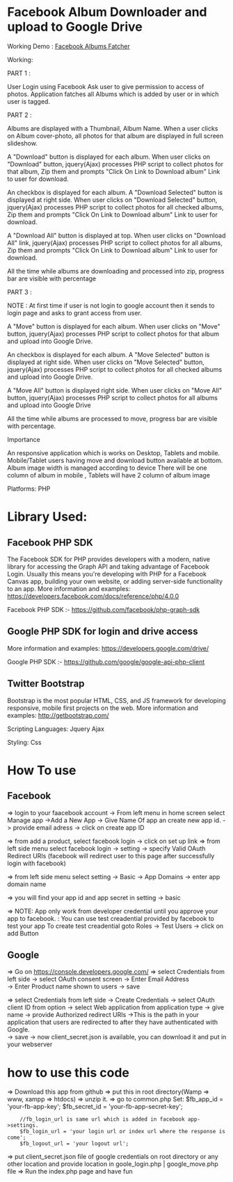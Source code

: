 Facebook Album Downloader and upload to Google Drive
=====================================

Working Demo :  <a href="http://coreless-schedules.000webhostapp.com/">Facebook Albums Fatcher</a> 

Working:

PART 1 :

User Login using Facebook
Ask user to give permission to access of photos.
Application fatches all Albums which is added by user or in which user is tagged.


PART 2 :

Albums are displayed with a Thumbnail, Album Name.
When a user clicks on Album cover-photo, all photos for that album are displayed in full screen slideshow.

A "Download" button is displayed for each album.
When user clicks on "Download" button, jquery(Ajax) processes PHP script to collect photos for that album, Zip them and prompts "Click On Link to Download album" Link to user for download.

An checkbox is displayed for each album.
A "Download Selected" button is displayed at right side.
When user clicks on "Download Selected" button, jquery(Ajax) processes PHP script to collect photos for all checked albums, Zip them and prompts "Click On Link to Download album" Link to user for download.

A "Download All" button is displayed at top.
When user clicks on "Download All" link, jquery(Ajax) processes PHP script to collect photos for all albums, Zip them and prompts "Click On Link to Download album" Link to user for download.

All the time while albums are downloading and processed into zip, progress bar are visible with percentage


PART 3 :

NOTE : At first time if user is not login to google account then it sends to login page and asks to grant access from user. 

A "Move" button is displayed for each album.
When user clicks on "Move" button, jquery(Ajax) processes PHP script to collect photos for that album and upload into  Google Drive.

An checkbox is displayed for each album.
A "Move Selected" button is displayed at right side.
When user clicks on "Move Selected" button, jquery(Ajax) processes PHP script to collect photos for all checked albums and upload into Google Drive.

A "Move All" button is displayed right side.
When user clicks on "Move All" button, jquery(Ajax) processes PHP script to collect photos for all albums and upload into Google Drive

All the time while albums are processed to move, progress bar are visible with percentage.


Importance

An responsive application which is works on Desktop, Tablets and mobile.
Mobile/Tablet users having move and download button available at bottom.
Album image width is managed according to device
There will be one column of album in mobile , Tablets will have 2 column of album image



Platforms:
PHP


Library Used:
==========================================================
Facebook PHP SDK
----------------------
The Facebook SDK for PHP provides developers with a modern, native library for accessing the Graph API and 
taking advantage of Facebook Login. Usually this means you're developing with PHP for a Facebook Canvas app, 
building your own website, or adding server-side functionality to an app.
More information and examples: <a href="https://developers.facebook.com/docs/reference/php/4.0.0/">https://developers.facebook.com/docs/reference/php/4.0.0</a>

Facebook PHP SDK :- <a href="https://github.com/facebook/php-graph-sdk">https://github.com/facebook/php-graph-sdk</a>


Google PHP SDK for login and drive access
----------------------
More information and examples: <a href="https://developers.google.com/drive/">https://developers.google.com/drive/</a>

Google PHP SDK :- <a href="https://github.com/google/google-api-php-client">https://github.com/google/google-api-php-client</a>


Twitter Bootstrap
----------------------
Bootstrap is the most popular HTML, CSS, and JS framework for developing responsive, mobile first projects on the web.
More information and examples: <a href="http://getbootstrap.com">http://getbootstrap.com/</a>


Scripting Languages:
Jquery
Ajax


Styling:
Css


How To use 
================================================


Facebook 
-----------------------------------

=> login to your faacebook account -> From left menu in home screen select Manage app
								   ->Add a New App
								   -> Give Name Of app an create new app id.
								   -> provide email adress
								   -> click on create app ID			
															      
=> from add a product, select facebook login -> click on set up link
=> from left side menu select facebook login -> setting
											 -> specify Valid OAuth Redirect URIs (facebook will redirect user to this page after   successfully login with facebook)

=> from left side menu select setting -> Basic -> App Domains -> enter app domain name

=> you will find your app id and app secret in setting -> basic

=> NOTE: App only work from developer credential until you approve your app to facebook.
	   : You can use test creadential provided by facebook to test your app
	     To create test creadential goto Roles -> Test Users -> click on add Button 



Google
----------------------------------

=> Go on  <a href="https://console.developers.google.com/">https://console.developers.google.com/</a>
=> select Credentials from left side -> select OAuth consent screen
									 -> Enter Email Address 	
									 -> Enter Product name shown to users 
									 -> save	
									 
=> select Credentials from left side -> Create Credentials -> select OAuth client ID from option
														   -> select Web application from application type
														   -> give name
														   -> provide Authorized redirect URIs
														   		 ->This is the path in your application that users are redirected to after they have authenticated with Google.  
														   	-> save
														   	-> now client_secret.json is available, you can download it and put in your webserver



how to use this code
================================================


=> Download this app from github
=> put this in root directory(Wamp => www, xampp => htdocs)
=> unzip it.
=> go to common.php
	Set:
		$fb_app_id = 'your-fb-app-key';
		$fb_secret_id = 'your-fb-app-secret-key';
	
		//fb_login_url is same url which is added in facebook app->settings.
		$fb_login_url = 'your login url or index url where the response is come'; 
		$fb_logout_url = 'your logout url';

=> put client_secret.json file of google credentials on root directory or any other location and provide location in goole_login.php | 	google_move.php file 
=> Run the index.php page and have fun

